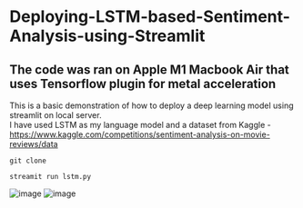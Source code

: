 # Deploying-LSTM-based-Sentiment-Analysis-using-Streamlit

## The code was ran on Apple M1 Macbook Air that uses Tensorflow plugin for metal acceleration

This is a basic demonstration of how to deploy a deep learning model using streamlit on local server.</br>
I have used LSTM as my language model and a dataset from Kaggle - https://www.kaggle.com/competitions/sentiment-analysis-on-movie-reviews/data</br>

`git clone`

`streamit run lstm.py`

![image](https://user-images.githubusercontent.com/49532169/172027781-deddda47-38eb-44ec-9613-e9723d272d7a.png)
![image](https://user-images.githubusercontent.com/49532169/172027799-ab4d47b2-4e8f-4058-a37a-f1ee5e50836e.png)
